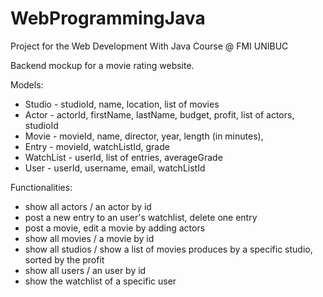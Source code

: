 # WebProgrammingJava

Project for the Web Development With Java Course @ FMI UNIBUC

Backend mockup for a movie rating website.

Models:
* Studio - studioId, name, location, list of movies
* Actor - actorId, firstName, lastName, budget, profit, list of actors, studioId
* Movie - movieId, name, director, year, length (in minutes), 
* Entry - movieId, watchListId, grade
* WatchList - userId, list of entries, averageGrade
* User - userId, username, email, watchListId

Functionalities:
* show all actors / an actor by id
* post a new entry to an user's watchlist, delete one entry
* post a movie, edit a movie by adding actors
* show all movies / a movie by id
* show all studios / show a list of movies produces by a specific studio, sorted by the profit
* show all users / an user by id
* show the watchlist of a specific user
